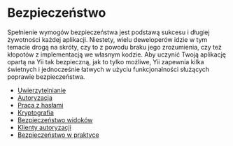 Bezpieczeństwo
==============

Spełnienie wymogów bezpieczeństwa jest podstawą sukcesu i długiej żywotności każdej aplikacji. Niestety, wielu deweloperów idzie 
w tym temacie drogą na skróty, czy to z powodu braku jego zrozumienia, czy też kłopotów z implementacją we własnym kodzie. 
Aby uczynić Twoją aplikację opartą na Yii tak bezpieczną, jak to tylko możliwe, Yii zapewnia kilka świetnych i jednocześnie łatwych 
w użyciu funkcjonalności służących poprawie bezpieczeństwa.

* [Uwierzytelnianie](security-authentication.md)
* [Autoryzacja](security-authorization.md)
* [Praca z hasłami](security-passwords.md)
* [Kryptografia](security-cryptography.md)
* [Bezpieczeństwo widoków](structure-views.md#security)
* [Klienty autoryzacji](https://github.com/yiisoft/yii2-authclient/blob/master/docs/guide/README.md)
* [Bezpieczeństwo w praktyce](security-best-practices.md)
